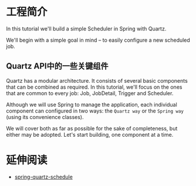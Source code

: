 # 工程简介
In this tutorial we'll build a simple Scheduler in Spring with Quartz.

We'll begin with a simple goal in mind – to easily configure a new scheduled job.

## Quartz API中的一些关键组件

Quartz has a modular architecture. It consists of several basic components that can be combined as required. In this tutorial, we'll focus on the ones that are common to every job: Job, JobDetail, Trigger and Scheduler.

Although we will use Spring to manage the application, each individual component can configured in two ways: the `Quartz way` or the `Spring way` (using its convenience classes).

We will cover both as far as possible for the sake of completeness, but either may be adopted. Let's start building, one component at a time.

# 延伸阅读
- [spring-quartz-schedule](https://www.baeldung.com/spring-quartz-schedule)

